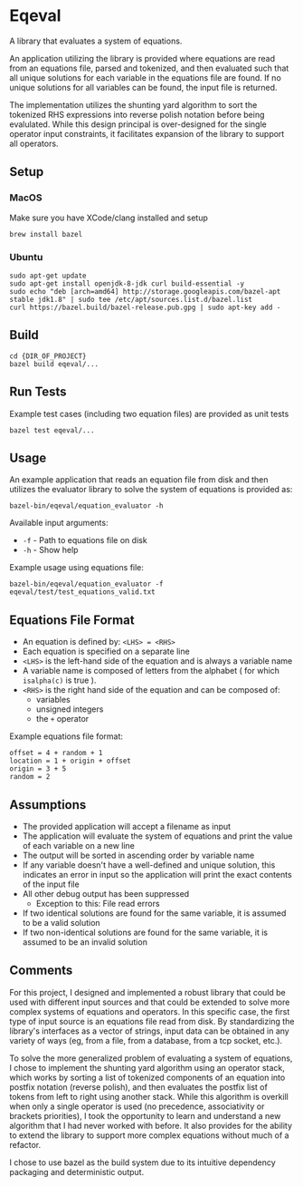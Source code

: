 # Eqeval
A library that evaluates a system of equations. 

An application utilizing the library is provided where equations are read from an equations file, parsed and tokenized, and then evaluated such that all unique solutions for each variable in the equations file are found. If no unique solutions for all variables can be found, the input file is returned.

The implementation utilizes the shunting yard algorithm to sort the tokenized RHS expressions into reverse polish notation before being evalulated. While this design principal is over-designed for the single operator input constraints, it facilitates expansion of the library to support all operators.

## Setup

### MacOS
Make sure you have XCode/clang installed and setup
```
brew install bazel
```

### Ubuntu
```shell
sudo apt-get update
sudo apt-get install openjdk-8-jdk curl build-essential -y
sudo echo "deb [arch=amd64] http://storage.googleapis.com/bazel-apt stable jdk1.8" | sudo tee /etc/apt/sources.list.d/bazel.list
curl https://bazel.build/bazel-release.pub.gpg | sudo apt-key add -
```

## Build
```shell
cd {DIR_OF_PROJECT}
bazel build eqeval/...
```

## Run Tests
Example test cases (including two equation files) are provided as unit tests
```shell
bazel test eqeval/...
```

## Usage
An example application that reads an equation file from disk and then utilizes the evaluator library to solve the system of equations is provided as:
```shell
bazel-bin/eqeval/equation_evaluator -h
```

Available input arguments:
* `-f` - Path to equations file on disk
* `-h` - Show help

Example usage using equations file:
```
bazel-bin/eqeval/equation_evaluator -f eqeval/test/test_equations_valid.txt
```

## Equations File Format
* An equation is defined by: `<LHS> = <RHS>`
* Each equation is specified on a separate line
* `<LHS>` is the left-hand side of the equation and is always a variable name
* A variable name is composed of letters from the alphabet ( for which `isalpha(c)` is true ).
* `<RHS>` is the right hand side of the equation and can be composed of:
  * variables
  * unsigned integers
  * the `+` operator

Example equations file format:
```
offset = 4 + random + 1
location = 1 + origin + offset
origin = 3 + 5
random = 2
```

## Assumptions
* The provided application will accept a filename as input
* The application will evaluate the system of equations and print the value of each variable on a new line
* The output will be sorted in ascending order by variable name
* If any variable doesn't have a well-defined and unique solution, this indicates an error in input so the application will print the exact contents of the input file
* All other debug output has been suppressed
  * Exception to this: File read errors
* If two identical solutions are found for the same variable, it is assumed to be a valid solution
* If two non-identical solutions are found for the same variable, it is assumed to be an invalid solution

## Comments
For this project, I designed and implemented a robust library that could be used with different input sources and that could be extended to solve more complex systems of equations and operators. In this specific case, the first type of input source is an equations file read from disk. By standardizing the library's interfaces as a vector of strings, input data can be obtained in any variety of ways (eg, from a file, from a database, from a tcp socket, etc.).

To solve the more generalized problem of evaluating a system of equations, I chose to implement the shunting yard algorithm using an operator stack, which works by sorting a list of tokenized components of an equation into postfix notation (reverse polish), and then evaluates the postfix list of tokens from left to right using another stack. While this algorithm is overkill when only a single operator is used (no precedence, associativity or brackets priorities), I took the opportunity to learn and understand a new algorithm that I had never worked with before. It also provides for the ability to extend the library to support more complex equations without much of a refactor.

I chose to use bazel as the build system due to its intuitive dependency packaging and deterministic output.
